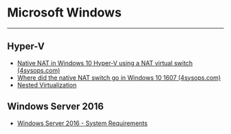 
# Microsoft Windows

----------

## Hyper-V ##

- [Native NAT in Windows 10 Hyper-V using a NAT virtual switch (4sysops.com)](https://4sysops.com/archives/native-nat-in-windows-10-hyper-v-using-a-nat-virtual-switch/)
- [Where did the native NAT switch go in Windows 10 1607 (4sysops.com)](https://4sysops.com/archives/where-did-the-native-nat-switch-go-in-windows-10-1607/)
- [Nested Virtualization](https://docs.microsoft.com/en-us/virtualization/hyper-v-on-windows/user-guide/nested-virtualization)

## Windows Server 2016 ##

- [Windows Server 2016 - System Requirements](https://technet.microsoft.com/en-us/windows-server-docs/get-started/system-requirements)
